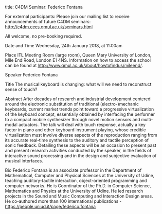 title: C4DM Seminar: Federico Fontana

For external participants: Please join our mailing list to receive announcements of future C4DM seminars: http://c4dm.eecs.qmul.ac.uk/seminars.html

All welcome, no pre-booking required.

Date and Time
Wednesday, 24th January 2018, at 11:00am

Place
ITL Meeting Room (large room), Queen Mary University of London, Mile End Road, London E1 4NS. Information on how to access the school can be found at http://www.qmul.ac.uk/about/howtofindus/mileend/.

Speaker
Federico Fontana

Title
The musical keyboard is changing: what will we need to reconstruct sense of touch?

Abstract
After decades of research and industrial development centered around the electronic substitution of traditional (electro-)mechanic keyboards, current market trends point toward a progressive virtualization of the keyboard concept, essentially obtained by interfacing the performer to a compact mobile synthesizer through novel motion sensors and multi-modal actuators. The talk will deal with touch response, actually a key factor in piano and other keyboard instrument playing, whose credible virtualization must involve diverse aspects of the reproduction ranging from its accurate real-time synthesis to the auditory and tactile perception of sonic feedback. Detailing these aspects will be an occasion to present past and present research activities conducted by the speaker, in the fields of interactive sound processing and in the design and subjective evaluation of musical interfaces.

Bio
Federico Fontana is an associate professor in the Department of Mathematical, Computer and Physical Sciences at the University of Udine, teaching auditory-tactile interaction, object-oriented programming and computer networks. He is Coordinator of the Ph.D. in Computer Science, Mathematics and Physics at the University of Udine. He led research projects in the Sound and Music Computing and Interaction Design areas. He co-authored more than 100 international publications - https://people.uniud.it/page/federico.fontana
